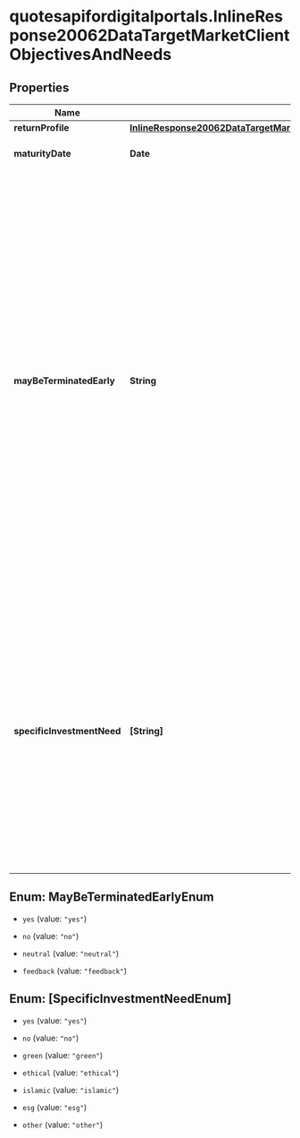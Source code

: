 # quotesapifordigitalportals.InlineResponse20062DataTargetMarketClientObjectivesAndNeeds

## Properties

Name | Type | Description | Notes
------------ | ------------- | ------------- | -------------
**returnProfile** | [**InlineResponse20062DataTargetMarketClientObjectivesAndNeedsReturnProfile**](InlineResponse20062DataTargetMarketClientObjectivesAndNeedsReturnProfile.md) |  | [optional] 
**maturityDate** | **Date** | Maturity date of the investment product. | [optional] 
**mayBeTerminatedEarly** | **String** | Indicates whether the investment product is unsuitable for investors not accepting financial products with potential termination prior to maturity. (That means, a \&quot;yes\&quot; value indicates that the product may not last until maturity and thus conflicts with an investor profile rejecting premature redemption.) The termination could be initiated by the issuer (callable), by the investor (puttable) or automatically due to an event, e.g. barrier breach (auto-callable). | [optional] 
**specificInvestmentNeed** | **[String]** | Indicates whether the investment product is suitable for investors with a specific investment need. This attribute provides either a general statement (yes or no) or a set of needs (green investment, ethical investment, islamic banking, Environmental, social and governance (ESG), other) covered by the product. | [optional] 



## Enum: MayBeTerminatedEarlyEnum


* `yes` (value: `"yes"`)

* `no` (value: `"no"`)

* `neutral` (value: `"neutral"`)

* `feedback` (value: `"feedback"`)





## Enum: [SpecificInvestmentNeedEnum]


* `yes` (value: `"yes"`)

* `no` (value: `"no"`)

* `green` (value: `"green"`)

* `ethical` (value: `"ethical"`)

* `islamic` (value: `"islamic"`)

* `esg` (value: `"esg"`)

* `other` (value: `"other"`)




